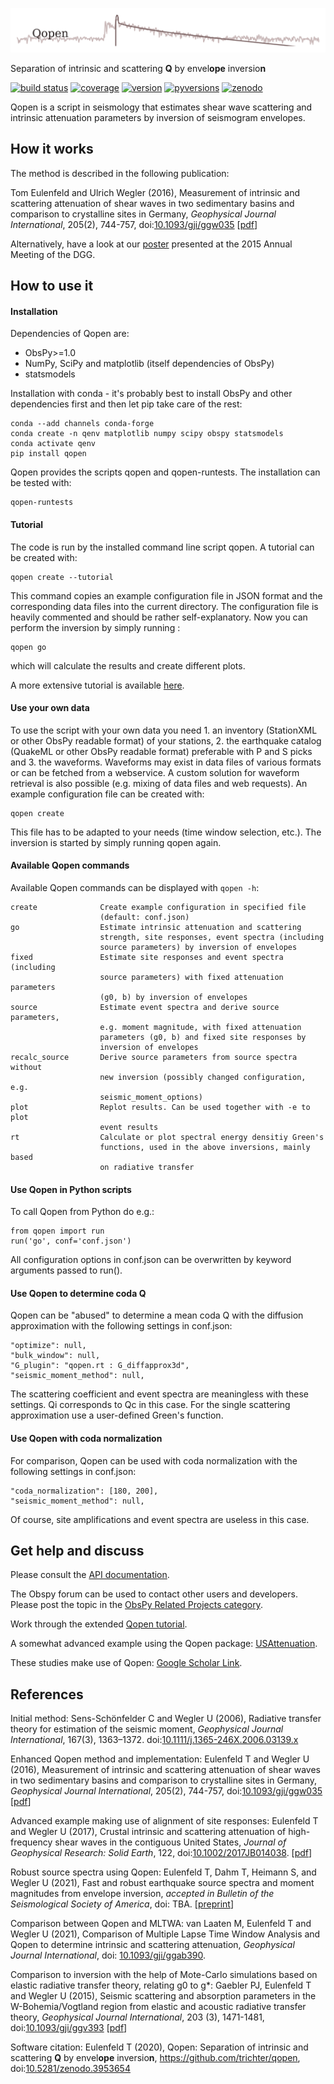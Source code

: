 ![Qopen](https://raw.githubusercontent.com/trichter/misc/master/logos/logo_qopen.png)

Separation of intrinsic and scattering **Q** by envel**ope** inversio**n**

[![build status](https://github.com/trichter/qopen/workflows/tests/badge.svg)](https://github.com/trichter/qopen/actions)
[![coverage](https://codecov.io/gh/trichter/qopen/branch/master/graph/badge.svg)](https://codecov.io/gh/trichter/qopen)
[![version](https://img.shields.io/pypi/v/qopen.svg)](https://pypi.python.org/pypi/qopen)
[![pyversions](https://img.shields.io/pypi/pyversions/qopen.svg)](https://python.org)
[![zenodo](https://zenodo.org/badge/DOI/10.5281/zenodo.3953654.svg)](https://doi.org/10.5281/zenodo.3953654)

Qopen is a script in seismology that estimates shear wave scattering and
intrinsic attenuation parameters by inversion of seismogram envelopes.

## How it works

The method is described in the following publication:

Tom Eulenfeld and Ulrich Wegler (2016), Measurement of intrinsic and scattering attenuation of shear waves in two
sedimentary basins and comparison to crystalline sites in Germany, *Geophysical Journal International*, 205(2), 744-757,
doi:[10.1093/gji/ggw035](https://dx.doi.org/10.1093/gji/ggw035)
[[pdf](https://www.db-thueringen.de/servlets/MCRFileNodeServlet/dbt_derivate_00038348/Eulenfeld_Wegler_2016_Intrinsic_and_scattering_attenuation_a.pdf)]

Alternatively, have a look at our [poster](https://dx.doi.org/10.6084/m9.figshare.2074693) presented at the
2015 Annual Meeting of the DGG.

## How to use it

#### Installation

Dependencies of Qopen are:

- ObsPy\>=1.0
- NumPy, SciPy and matplotlib (itself dependencies of ObsPy)
- statsmodels

Installation with conda - it's probably best to install ObsPy and other
dependencies first and then let pip take care of the rest:

    conda --add channels conda-forge
    conda create -n qenv matplotlib numpy scipy obspy statsmodels
    conda activate qenv
    pip install qopen

Qopen provides the scripts qopen and qopen-runtests. The installation can be tested with:

    qopen-runtests

#### Tutorial

The code is run by the installed command line script qopen. A tutorial can be created with:

    qopen create --tutorial

This command copies an example configuration file in JSON format and the
corresponding data files into the current directory. The configuration
file is heavily commented and should be rather self-explanatory. Now you
can perform the inversion by simply running :

    qopen go

which will calculate the results and create different plots.

A more extensive tutorial is available [here](https://github.com/trichter/qopen_tutorial).

#### Use your own data

To use the script with your own data you need 1. an inventory
(StationXML or other ObsPy readable format) of your stations, 2. the
earthquake catalog (QuakeML or other ObsPy readable format) preferable
with P and S picks and 3. the waveforms. Waveforms may exist in data
files of various formats or can be fetched from a webservice. A custom
solution for waveform retrieval is also possible (e.g. mixing of data
files and web requests). An example configuration file can be created
with:

    qopen create

This file has to be adapted to your needs (time window selection, etc.).
The inversion is started by simply running qopen again.

#### Available Qopen commands

Available Qopen commands can be displayed with `qopen -h`:

    create              Create example configuration in specified file
                        (default: conf.json)
    go                  Estimate intrinsic attenuation and scattering
                        strength, site responses, event spectra (including
                        source parameters) by inversion of envelopes
    fixed               Estimate site responses and event spectra (including
                        source parameters) with fixed attenuation parameters
                        (g0, b) by inversion of envelopes
    source              Estimate event spectra and derive source parameters,
                        e.g. moment magnitude, with fixed attenuation
                        parameters (g0, b) and fixed site responses by
                        inversion of envelopes
    recalc_source       Derive source parameters from source spectra without
                        new inversion (possibly changed configuration, e.g.
                        seismic_moment_options)
    plot                Replot results. Can be used together with -e to plot
                        event results
    rt                  Calculate or plot spectral energy densitiy Green's
                        functions, used in the above inversions, mainly based
                        on radiative transfer

#### Use Qopen in Python scripts

To call Qopen from Python do e.g.:

    from qopen import run
    run('go', conf='conf.json')

All configuration options in conf.json can be overwritten by keyword
arguments passed to run().

#### Use Qopen to determine coda Q

Qopen can be "abused" to determine a mean coda Q with the diffusion
approximation with the following settings in conf.json:

    "optimize": null,
    "bulk_window": null,
    "G_plugin": "qopen.rt : G_diffapprox3d",
    "seismic_moment_method": null,

The scattering coefficient and event spectra are meaningless with these
settings. Qi corresponds to Qc in this case. For the single scattering
approximation use a user-defined Green's function.

#### Use Qopen with coda normalization

For comparison, Qopen can be used with coda normalization with the
following settings in conf.json:

    "coda_normalization": [180, 200],
    "seismic_moment_method": null,

Of course, site amplifications and event spectra are useless in this
case.

## Get help and discuss

Please consult the [API documentation](https://qopen.readthedocs.io).

The Obspy forum can be used to contact other users and developers.
Please post the topic in the
[ObsPy Related Projects category](https://discourse.obspy.org/c/obspy-related-projects/qopen).

Work through the extended [Qopen tutorial](https://github.com/trichter/qopen_tutorial).

A somewhat advanced example using the Qopen package:
[USAttenuation](https://github.com/trichter/usattenuation).

These studies make use of Qopen:
[Google Scholar Link](https://scholar.google.com/scholar?cites=2976023441381045818&scipsc=1&q=Qopen).

## References

Initial method:
Sens-Schönfelder C and Wegler U (2006),
Radiative transfer theory for estimation of the seismic moment,
*Geophysical Journal International*, 167(3), 1363–1372.
doi:[10.1111/j.1365-246X.2006.03139.x](https://dx.doi.org/10.1111/j.1365-246X.2006.03139.x)

Enhanced Qopen method and implementation:
Eulenfeld T and Wegler U (2016),
Measurement of intrinsic and scattering attenuation of shear waves in two sedimentary basins and comparison to crystalline sites in Germany,
*Geophysical Journal International*, 205(2), 744-757,
doi:[10.1093/gji/ggw035](https://dx.doi.org/10.1093/gji/ggw035)
[[pdf](https://www.db-thueringen.de/servlets/MCRFileNodeServlet/dbt_derivate_00038348/Eulenfeld_Wegler_2016_Intrinsic_and_scattering_attenuation_a.pdf)]

Advanced example making use of alignment of site responses:
Eulenfeld T and Wegler U (2017),
Crustal intrinsic and scattering attenuation of high-frequency shear waves in the contiguous United States,
*Journal of Geophysical Research: Solid Earth*, 122, doi:[10.1002/2017JB014038](https://dx.doi.org/10.1002/2017JB014038).
[[pdf](https://www.db-thueringen.de/servlets/MCRFileNodeServlet/dbt_derivate_00040716/Eulenfeld_Wegler_2017_US_intrinsic_and_scattering_attenuation.pdf)]

Robust source spectra using Qopen:
Eulenfeld T, Dahm T, Heimann S, and Wegler U (2021),
Fast and robust earthquake source spectra and moment magnitudes from envelope inversion,
*accepted in Bulletin of the Seismological Society of America*,
doi: TBA.
[[preprint](https://arxiv.org/pdf/2107.11083)]

Comparison between Qopen and MLTWA:
van Laaten M, Eulenfeld T and Wegler U (2021),
Comparison of Multiple Lapse Time Window Analysis and Qopen to determine intrinsic and scattering attenuation,
*Geophysical Journal International*, doi: [10.1093/gji/ggab390](https://doi.org/10.1093/gji/ggab390).

Comparison to inversion with the help of Mote-Carlo simulations based on elastic radiative transfer theory, relating g0 to g*:
Gaebler PJ, Eulenfeld T and Wegler U (2015),
Seismic scattering and absorption parameters in the W-Bohemia/Vogtland region from elastic and acoustic radiative transfer theory,
*Geophysical Journal International*, 203 (3), 1471-1481,
doi:[10.1093/gji/ggv393](https://dx.doi.org/10.1093/gji/ggv393)
[[pdf](https://www.db-thueringen.de/servlets/MCRFileNodeServlet/dbt_derivate_00051750/Gaebler_Eulenfeld_Wegler_Elastic_versus_acoustic_radiative_transfer_theory.pdf)]

Software citation:
Eulenfeld T (2020),
Qopen: Separation of intrinsic and scattering **Q** by envel**ope** inversio**n**,
https://github.com/trichter/qopen,
doi:[10.5281/zenodo.3953654](https://dx.doi.org/10.5281/zenodo.3953654)
